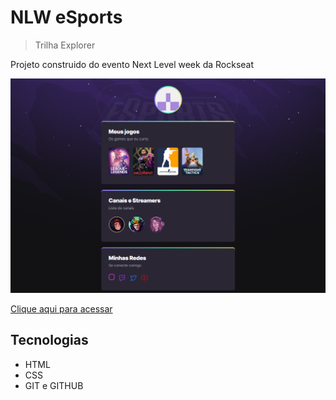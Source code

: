 # NLW eSports

 > Trilha Explorer

Projeto construido do evento Next Level week da Rockseat

![preview](./.github/preview.png)

[Clique aqui para acessar](https://pedrolucasbertoldo.guthub.io/nlw-esports-explorer/)

## Tecnologias

- HTML
- CSS
- GIT e GITHUB